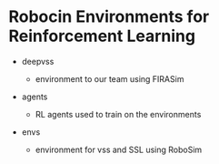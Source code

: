 # Robocin Environments for Reinforcement Learning

- deepvss
    - environment to our team using FIRASim

- agents
    - RL agents used to train on the environments

- envs
    - environment for vss and SSL using RoboSim
